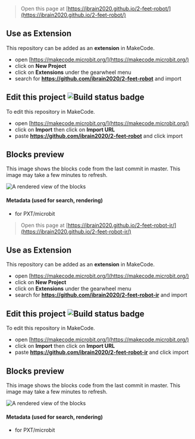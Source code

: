 
> Open this page at [https://ibrain2020.github.io/2-feet-robot/](https://ibrain2020.github.io/2-feet-robot/)

## Use as Extension

This repository can be added as an **extension** in MakeCode.

* open [https://makecode.microbit.org/](https://makecode.microbit.org/)
* click on **New Project**
* click on **Extensions** under the gearwheel menu
* search for **https://github.com/ibrain2020/2-feet-robot** and import

## Edit this project ![Build status badge](https://github.com/ibrain2020/2-feet-robot/workflows/MakeCode/badge.svg)

To edit this repository in MakeCode.

* open [https://makecode.microbit.org/](https://makecode.microbit.org/)
* click on **Import** then click on **Import URL**
* paste **https://github.com/ibrain2020/2-feet-robot** and click import

## Blocks preview

This image shows the blocks code from the last commit in master.
This image may take a few minutes to refresh.

![A rendered view of the blocks](https://github.com/ibrain2020/2-feet-robot/raw/master/.github/makecode/blocks.png)

#### Metadata (used for search, rendering)

* for PXT/microbit
<script src="https://makecode.com/gh-pages-embed.js"></script><script>makeCodeRender("{{ site.makecode.home_url }}", "{{ site.github.owner_name }}/{{ site.github.repository_name }}");</script>



> Open this page at [https://ibrain2020.github.io/2-feet-robot-ir/](https://ibrain2020.github.io/2-feet-robot-ir/)

## Use as Extension

This repository can be added as an **extension** in MakeCode.

* open [https://makecode.microbit.org/](https://makecode.microbit.org/)
* click on **New Project**
* click on **Extensions** under the gearwheel menu
* search for **https://github.com/ibrain2020/2-feet-robot-ir** and import

## Edit this project ![Build status badge](https://github.com/ibrain2020/2-feet-robot-ir/workflows/MakeCode/badge.svg)

To edit this repository in MakeCode.

* open [https://makecode.microbit.org/](https://makecode.microbit.org/)
* click on **Import** then click on **Import URL**
* paste **https://github.com/ibrain2020/2-feet-robot-ir** and click import

## Blocks preview

This image shows the blocks code from the last commit in master.
This image may take a few minutes to refresh.

![A rendered view of the blocks](https://github.com/ibrain2020/2-feet-robot-ir/raw/master/.github/makecode/blocks.png)

#### Metadata (used for search, rendering)

* for PXT/microbit
<script src="https://makecode.com/gh-pages-embed.js"></script><script>makeCodeRender("{{ site.makecode.home_url }}", "{{ site.github.owner_name }}/{{ site.github.repository_name }}");</script>
